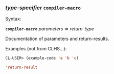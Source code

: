 ### <em>type-specifier</em> <strong>`compiler-macro`</strong>

Syntax:

<strong>`compiler-macro`</strong> <em>parameters</em> => <em>return-type</em>

Documentation of parameters and return-results.

Examples (not from CLHS...):

```lisp
CL-USER> (example-code 'a 'b 'c)

'return-result
```
